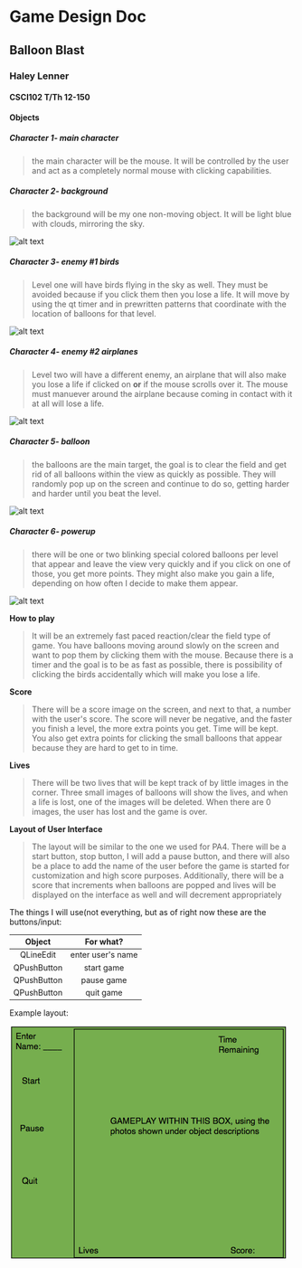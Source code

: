 # Game Design Doc
## Balloon Blast
### Haley Lenner
#### CSCI102 T/Th 12-150

**Objects**
##### Character 1- main character
>the main character will be the mouse. It will be controlled by the user and act as 
>a completely normal mouse with clicking capabilities.

##### Character 2- background
>the background will be my one non-moving object. It will be light blue with clouds, mirroring the sky.

![alt text](http://www.psdgraphics.com/file/cloudy-sky-cartoon.jpg "Background sky")

##### Character 3- enemy #1 birds
>Level one will have birds flying in the sky as well. They must be avoided because if you click them then you lose
a life. It will move by using the qt timer and in prewritten patterns that coordinate with the location of balloons for that level.

![alt text](http://c85c7a.medialib.glogster.com/media/32/32c5232676493d154dc608b27fa601850f0d695d6d0096166901c149707aa1e3/how-to-draw-a-cartoon-bird.jpg "enemy bird")

##### Character 4- enemy #2 airplanes
>Level two will have a different enemy, an airplane that will also make you lose a life if clicked on **or** if the mouse scrolls over it.
The mouse must manuever around the airplane because coming in contact with it at all will lose a life. 

![alt text](http://www.myprivateramblings.com/wp-content/uploads/2008/12/bigstockphoto_cartoon_airplane_774922.jpg "Background sky")


##### Character 5- balloon
>the balloons are the main target, the goal is to clear the field and get rid of all balloons within the view as quickly
as possible. They will randomly pop up on the screen and continue to do so, getting harder and harder until you beat the level. 

![alt text](http://vector.us/files/images/1/9/196602/helium_blue_balloon_clip_art.jpg "balloon")

##### Character 6- powerup
>there will be one or two blinking special colored balloons per level that appear and leave the view very quickly and if you click on one of those, you get more points.
They might also make you gain a life, depending on how often I decide to make them appear.

![alt text](http://www.chicoparty.com/images/products/detail/RedandOrangeAgateBalloon.jpg "powerup balloon")

**How to play**

>It will be an extremely fast paced reaction/clear the field type of game. You have balloons moving
around slowly on the screen and want to pop them by clicking them with the mouse. Because there is a timer and the goal is 
to be as fast as possible, there is possibility of clicking the birds accidentally which will make you lose a life.
 
**Score**

>There will be a score image on the screen, and next to that, a number with the user's score.
The score will never be negative, and the faster you finish a level, the more extra points you get.
Time will be kept. You also get extra points for clicking the small balloons that appear because they are 
hard to get to in time.

**Lives**

>There will be two lives that will be kept track of by little images in the corner. Three
small images of balloons will show the lives, and when a life is lost, one of the
images will be deleted. When there are 0 images, the user has lost and the game is over.

**Layout of User Interface**

>The layout will be similar to the one we used for PA4. There will be a start button, stop button,
I will add a pause button, and there will also be a place to add the name of the user before the 
game is started for customization and high score purposes. Additionally, there will be a score that
increments when balloons are popped and lives will be displayed on the interface as well and will
decrement appropriately

The things I will use(not everything, but as of right now these are the buttons/input:

| Object        | For what?           |
|:-------------:|:-------------------:|
| QLineEdit     | enter user's name   |
| QPushButton   | start game          |
| QPushButton   | pause game          |
| QPushButton   | quit  game          |

Example layout: 

![game_lenner](layout.jpeg "layout")


